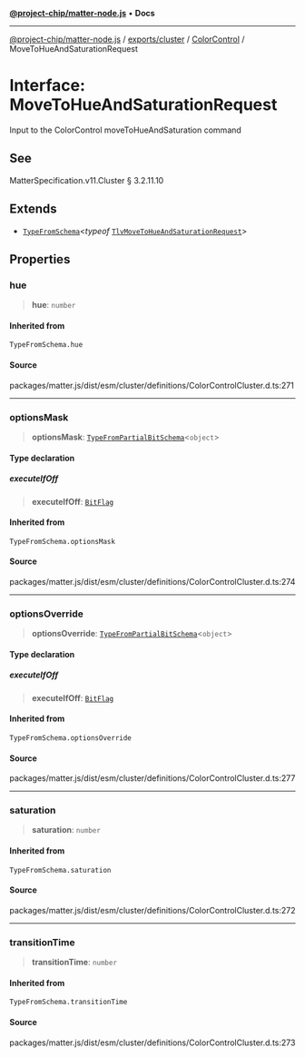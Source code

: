 [**@project-chip/matter-node.js**](../../../../../README.md) • **Docs**

***

[@project-chip/matter-node.js](../../../../../modules.md) / [exports/cluster](../../../README.md) / [ColorControl](../README.md) / MoveToHueAndSaturationRequest

# Interface: MoveToHueAndSaturationRequest

Input to the ColorControl moveToHueAndSaturation command

## See

MatterSpecification.v11.Cluster § 3.2.11.10

## Extends

- [`TypeFromSchema`](../../../../tlv/README.md#typefromschemas)\<*typeof* [`TlvMoveToHueAndSaturationRequest`](../README.md#tlvmovetohueandsaturationrequest)\>

## Properties

### hue

> **hue**: `number`

#### Inherited from

`TypeFromSchema.hue`

#### Source

packages/matter.js/dist/esm/cluster/definitions/ColorControlCluster.d.ts:271

***

### optionsMask

> **optionsMask**: [`TypeFromPartialBitSchema`](../../../../schema/README.md#typefrompartialbitschemat)\<`object`\>

#### Type declaration

##### executeIfOff

> **executeIfOff**: [`BitFlag`](../../../../schema/README.md#bitflag)

#### Inherited from

`TypeFromSchema.optionsMask`

#### Source

packages/matter.js/dist/esm/cluster/definitions/ColorControlCluster.d.ts:274

***

### optionsOverride

> **optionsOverride**: [`TypeFromPartialBitSchema`](../../../../schema/README.md#typefrompartialbitschemat)\<`object`\>

#### Type declaration

##### executeIfOff

> **executeIfOff**: [`BitFlag`](../../../../schema/README.md#bitflag)

#### Inherited from

`TypeFromSchema.optionsOverride`

#### Source

packages/matter.js/dist/esm/cluster/definitions/ColorControlCluster.d.ts:277

***

### saturation

> **saturation**: `number`

#### Inherited from

`TypeFromSchema.saturation`

#### Source

packages/matter.js/dist/esm/cluster/definitions/ColorControlCluster.d.ts:272

***

### transitionTime

> **transitionTime**: `number`

#### Inherited from

`TypeFromSchema.transitionTime`

#### Source

packages/matter.js/dist/esm/cluster/definitions/ColorControlCluster.d.ts:273
